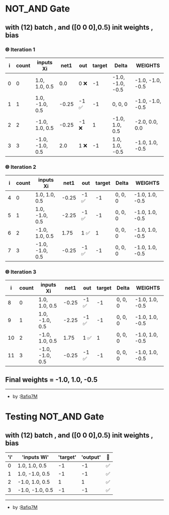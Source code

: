 # NOT_AND Gate 
 ## with (12) batch , and ([0 0 0],0.5) init weights , bias  

### 🌐 Iteration 1

| i | count | inputs Xi | net1 | out | target | Delta  | WEIGHTS |
|---|---|---|---|---|---|---|---|
| 0 | 0 | 1.0, 1.0, 0.5 | 0.0 | 0 ❌| -1 | -1.0, -1.0, -0.5 | -1.0, -1.0, -0.5 |
| 1 | 1 | 1.0, -1.0, 0.5 | -0.25 | -1 ✅| -1 | 0, 0, 0 | -1.0, -1.0, -0.5 |
| 2 | 2 | -1.0, 1.0, 0.5 | -0.25 | -1 ❌| 1 | -1.0, 1.0, 0.5 | -2.0, 0.0, 0.0 |
| 3 | 3 | -1.0, -1.0, 0.5 | 2.0 | 1 ❌| -1 | 1.0, 1.0, -0.5 | -1.0, 1.0, -0.5 |

### 🌐 Iteration 2

| i | count | inputs Xi | net1 | out | target | Delta  | WEIGHTS |
|---|---|---|---|---|---|---|---|
| 4 | 0 | 1.0, 1.0, 0.5 | -0.25 | -1 ✅| -1 | 0, 0, 0 | -1.0, 1.0, -0.5 |
| 5 | 1 | 1.0, -1.0, 0.5 | -2.25 | -1 ✅| -1 | 0, 0, 0 | -1.0, 1.0, -0.5 |
| 6 | 2 | -1.0, 1.0, 0.5 | 1.75 | 1 ✅| 1 | 0, 0, 0 | -1.0, 1.0, -0.5 |
| 7 | 3 | -1.0, -1.0, 0.5 | -0.25 | -1 ✅| -1 | 0, 0, 0 | -1.0, 1.0, -0.5 |

### 🌐 Iteration 3

| i | count | inputs Xi | net1 | out | target | Delta  | WEIGHTS |
|---|---|---|---|---|---|---|---|
| 8 | 0 | 1.0, 1.0, 0.5 | -0.25 | -1 ✅| -1 | 0, 0, 0 | -1.0, 1.0, -0.5 |
| 9 | 1 | 1.0, -1.0, 0.5 | -2.25 | -1 ✅| -1 | 0, 0, 0 | -1.0, 1.0, -0.5 |
| 10 | 2 | -1.0, 1.0, 0.5 | 1.75 | 1 ✅| 1 | 0, 0, 0 | -1.0, 1.0, -0.5 |
| 11 | 3 | -1.0, -1.0, 0.5 | -0.25 | -1 ✅| -1 | 0, 0, 0 | -1.0, 1.0, -0.5 |

## Final weights = -1.0, 1.0, -0.5


---


- by :[Rafiq7M](https://github.com/Rafiq7M)
# Testing NOT_AND Gate 
 ## with (12) batch , and ([0 0 0],0.5) init weights , bias  

| 'i' |'inputs Wi' |'target' | 'output' |💱|
|---|---|---|---|---|
| 0 | 1.0, 1.0, 0.5 | -1 | -1|✅|
| 1 | 1.0, -1.0, 0.5 | -1 | -1|✅|
| 2 | -1.0, 1.0, 0.5 | 1 | 1|✅|
| 3 | -1.0, -1.0, 0.5 | -1 | -1|✅|

---


- by :[Rafiq7M](https://github.com/Rafiq7M)
